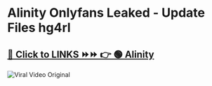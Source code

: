 
 # Alinity Onlyfans Leaked - Update Files hg4rl

## <h2><a href="https://clipsfans.com/Alinity&ref=git">🔗 Click to LINKS ⏩⏩ 👉 🟢 Alinity </a></h2>

<a href="https://clipsfans.com/Alinity&ref=git" rel="nofollow" data-target="animated-image.originalLink"><img src="https://i.ibb.co.com/xMMVF88/686577567.gif" alt="Viral Video Original" style="max-width: 100%; display: inline-block;" data-target="animated-image.originalImage"></a>

